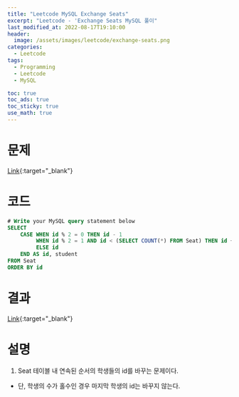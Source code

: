 ```yaml
---
title: "Leetcode MySQL Exchange Seats"
excerpt: "Leetcode - 'Exchange Seats MySQL 풀이"
last_modified_at: 2022-08-17T19:10:00
header:
  image: /assets/images/leetcode/exchange-seats.png
categories:
  - Leetcode
tags:
  - Programming
  - Leetcode
  - MySQL

toc: true
toc_ads: true
toc_sticky: true
use_math: true
---
```

# 문제
[Link](https://leetcode.com/problems/exchange-seats/){:target="_blank"}

# 코드
```sql
# Write your MySQL query statement below
SELECT
    CASE WHEN id % 2 = 0 THEN id - 1
         WHEN id % 2 = 1 AND id < (SELECT COUNT(*) FROM Seat) THEN id + 1
         ELSE id
    END AS id, student
FROM Seat
ORDER BY id
```

# 결과
[Link](https://leetcode.com/submissions/detail/775944674/){:target="_blank"}

# 설명
1. Seat 테이블 내 연속된 순서의 학생들의 id를 바꾸는 문제이다.
- 단, 학생의 수가 홀수인 경우 마지막 학생의 id는 바꾸지 않는다.
